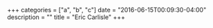+++
categories = ["a", "b", "c"]
date = "2016-06-15T00:09:30-04:00"
description = ""
title = "Eric Carlisle"
+++

